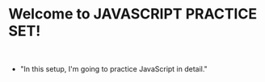 # Welcome to JAVASCRIPT PRACTICE SET!
<br>

- "In this setup, I'm going to practice JavaScript in detail."





